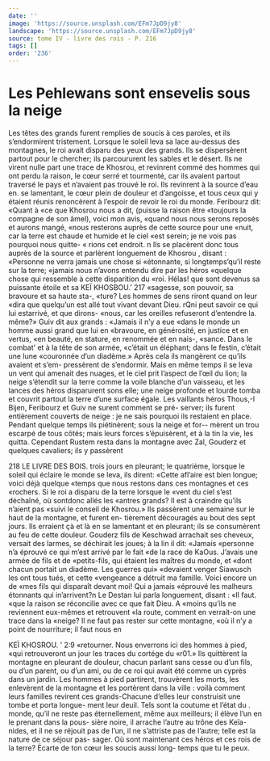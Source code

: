 ```yaml
---
date: ''
image: 'https://source.unsplash.com/EFm7JpD9jy8'
landscape: 'https://source.unsplash.com/EFm7JpD9jy8'
source: tome IV - livre des rois - P. 216
tags: []
order: '236'
---
```


# Les Pehlewans sont ensevelis sous la neige

Les têtes des grands furent remplies de soucis à ces paroles, et ils s’endormirent tristement. Lorsque
le soleil leva sa lace au-dessus des montagnes, le roi avait disparu des yeux des grands. Ils se dispersèrent partout pour le chercher; ils parcoururent les sables et le désert. Ils ne virent nulle part une trace de Khosrou, et revinrent commé des hommes qui ont perdu la raison, le cœur serré et tourmenté, car ils avaient partout traversé le pays et n’avaient pas trouvé le roi. Ils revinrent à la source d’eau en. se lamentant, le cœur plein de douleur et d’angoisse, et
tous ceux qui y étaient réunis renoncèrent à l’espoir
de revoir le roi du monde. Feribourz dit: «Quant à «ce que Khosrou nous a dit, (puisse la raison être
«toujours la compagne de son âmel), voici mon avis,
«quand nous nous serons reposés et aurons mangé,
«nous resterons auprès de cette source pour une «nuit, car la terre est chaude et humide et le ciel «est serein; je ne vois pas pourquoi nous quitte- « rions cet endroit. n Ils se placèrent donc tous auprès de la source et parlèrent longuement de Khosrou , disant : «Personne ne verra jamais une chose si «étonnante, si longtemps’qu’il reste sur la terre;
«jamais nous n’avons entendu dire par les héros «quelque chose qui ressemble à cette disparition du «roi. Hélas! que sont devenus sa puissante étoile et sa
KEÏ KHOSBOU.’ 217 «sagesse, son pouvoir, sa bravoure et sa haute sta-, «ture? Les hommes de sens riront quand on leur
«dira que quelqu’un est allé tout vivant devant Dieu.
rQni peut savoir ce qui lui estarrivé, et que dirons- «nous, car les oreilles refuseront d’entendre la. même?» Guiv dit aux grands : «Jamais il n’y a eue «dans le monde un homme aussi grand que lui en «bravoure, en générosité, en justice et en vertus,
«en beauté, en stature, en renommée et en nais-, «sance. Dans le combat’ et à la tête de son armée,
«c’était un éléphant; dans le festin, c’était une lune
«couronnée d’un diadème.»
Après cela ils mangèrent ce qu’ils avaient et s’em-
pressèrent de s’endormir. Mais en même temps il
se leva un vent qui amenait des nuages, et le ciel prit l’aspect de l’œil du lion; la neige s’étendit sur
la terre comme la voile blanche d’un vaisseau, et les lances des héros disparurent sons elle; une neige profonde et lourde tomba et couvrit partout la terre d’une surface égale. Les vaillants héros Thous,-I
Bijen, Feribourz et Guiv ne surent comment se pré- server; ils furent entièrement couverts de neige : je ne sais pourquoi ils restaient en place. Pendant quelque temps ils piétinèrent; sous la neige et for-- mèrent un trou escarpé de tous côtés; mais leurs
forces s’épuisèrent, et à la tin la vie, les quitta.
Cependant Rustem resta dans la montagne avec Zal, Gouderz et quelques cavaliers; ils y passèrent

218 LE LIVRE DES BOIS.
trois jours en pleurant; le quatrième, lorsque le soleil qui éclaire le monde se leva, ils dirent: «Cette afl’aire est bien longue; voici déjà quelque
«temps que nous restons dans ces montagnes et ces «rochers. Si le roi a disparu de la terre lorsque le «vent du ciel s’est déchaîné, où sontdonc allés les
«antres grands? Il est à craindre qu’ils n’aient pas
«suivi le conseil de Khosrou.» Ils passèrent une
semaine sur le haut de la montagne, et furent en- tièrement découragés au bout des sept jours. Ils erraient çà et là en se lamentant et en pleurant; ils
se consumèrent au feu de cette douleur. Gouderz fils de Keschwad arrachait ses cheveux, versait des larmes, se déchirait les joues; à la lin il dit: «Jamais «personne n’a éprouvé ce qui m’est arrivé par le fait
«de la race de KaOus. J’avais une armée de fils et de «petits-fils, qui étaient les maîtres du monde, et «dont chacun portait un diadème. Les guerres qui» «devaient venger Siawusch les ont tous tués, et cette «vengeance a détruit ma famille. Voici encore un de «mes fils qui disparaît devant moi! Qui a jamais «éprouvé les malheurs étonnants qui in’arrivent?n
Le Destan lui parla longuement, disant : «Il faut. «que la raison se réconcilie avec ce que fait Dieu. A «moins qu’ils ne reviennent eux-mêmes et retrouvent
«la route, comment en verrait-on une trace dans la «neige? Il ne faut pas rester sur cette montagne, «où il n’y a point de nourriture; il faut nous en

KEÏ KHOSROU. ’ 2:9 «retourner. Nous enverrons ici des hommes à pied,
«qui retrouveront un jour les traces du cortége du «r01.»
Ils quittèrent la montagne en pleurant de douleur, chacun parlant sans cesse ou d’un fils, ou d’un
parent, ou d’un ami, ou de ce roi qui avait été
comme un cyprès dans un jardin. Les hommes à pied partirent, trouvèrent les morts, les enlevèrent de la montagne et les portèrent dans la ville : voilà comment leurs familles revirent ces grands-Chacune d’elles leur construisit une tombe et porta longue- ment leur deuil. Tels sont la coutume et l’état du . monde, qu’il ne reste pas éternellement, même aux meilleurs; il élève l’un en le prenant dans la pous-
sière noire, il arrache l’autre au trône des Keïa- nides, et il ne se réjouit pas de l’un, il ne s’attriste
pas de l’autre; telle est la nature de ce séjour pas- sager. Où sont maintenant ces héros et ces rois de la terre? Écarte de ton cœur les soucis aussi long- temps que tu le peux.

